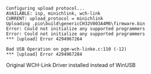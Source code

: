 ```
Configuring upload protocol...
AVAILABLE: isp, minichlink, wch-link
CURRENT: upload_protocol = minichlink
Uploading .pio\build\genericCH32V003A4M6\firmware.bin
Error: Could not initialize any supported programmers
Error: Could not initialize any supported programmers
*** [upload] Error 4294967264
```

```
Bad USB Operation on pgm-wch-linke.c:110 (-12)
*** [upload] Error 4294967284
```
Original WCH-Link Driver installed instead of WinUSB